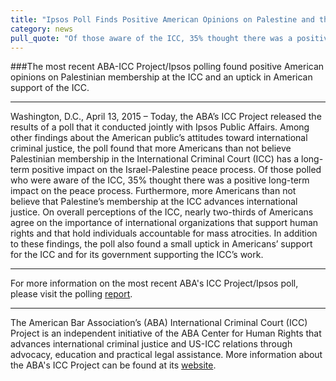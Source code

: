 ```yaml
---
title: "Ipsos Poll Finds Positive American Opinions on Palestine and the ICC"
category: news
pull_quote: "Of those aware of the ICC, 35% thought there was a positive long-term impact on the peace process. Furthermore, more Americans than not believe that Palestine’s membership at the ICC advances international justice."
---
```


###The most recent ABA-ICC Project/Ipsos polling found positive American opinions on Palestinian membership at the ICC and an uptick in American support of the ICC.

---

Washington, D.C., April 13, 2015 – Today, the ABA’s ICC Project released the results of a poll that it conducted jointly with Ipsos Public Affairs. Among other findings about the American public’s attitudes toward international criminal justice, the poll found that more Americans than not believe Palestinian membership in the International Criminal Court (ICC) has a long-term positive impact on the Israel-Palestine peace process. Of those polled who were aware of the ICC, 35% thought there was a positive long-term impact on the peace process. Furthermore, more Americans than not believe that Palestine’s membership at the ICC advances international justice. On overall perceptions of the ICC, nearly two-thirds of Americans agree on the importance of international organizations that support human rights and that hold individuals accountable for mass atrocities. In addition to these findings, the poll also found a small uptick in Americans’ support for the ICC and for its government supporting the ICC’s work.

---

For more information on the most recent ABA's ICC Project/Ipsos poll, please visit the polling [report](http://bit.ly/1yk3r93).

---
The American Bar Association’s (ABA) International Criminal Court (ICC) Project is an independent initiative of the ABA Center for Human Rights that advances international criminal justice and US-ICC relations through advocacy, education and practical legal assistance. More information about the ABA's ICC Project can be found at its [website](http://www.aba-icc.org/). 
